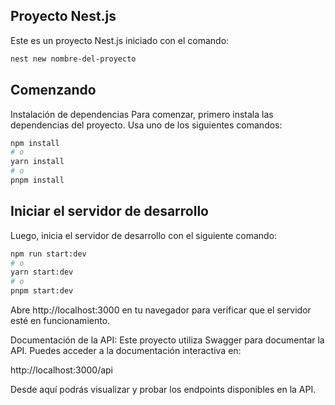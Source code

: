 ## Proyecto Nest.js
Este es un proyecto Nest.js iniciado con el comando:

```bash
nest new nombre-del-proyecto
```

## Comenzando

Instalación de dependencias
Para comenzar, primero instala las dependencias del proyecto. Usa uno de los siguientes comandos:

```bash
npm install
# o
yarn install
# o
pnpm install

```

## Iniciar el servidor de desarrollo

Luego, inicia el servidor de desarrollo con el siguiente comando:

```bash
npm run start:dev
# o
yarn start:dev
# o
pnpm start:dev

```

Abre http://localhost:3000 en tu navegador para verificar que el servidor esté en funcionamiento.

Documentación de la API: 
Este proyecto utiliza Swagger para documentar la API. Puedes acceder a la documentación interactiva en:

http://localhost:3000/api

Desde aquí podrás visualizar y probar los endpoints disponibles en la API.
